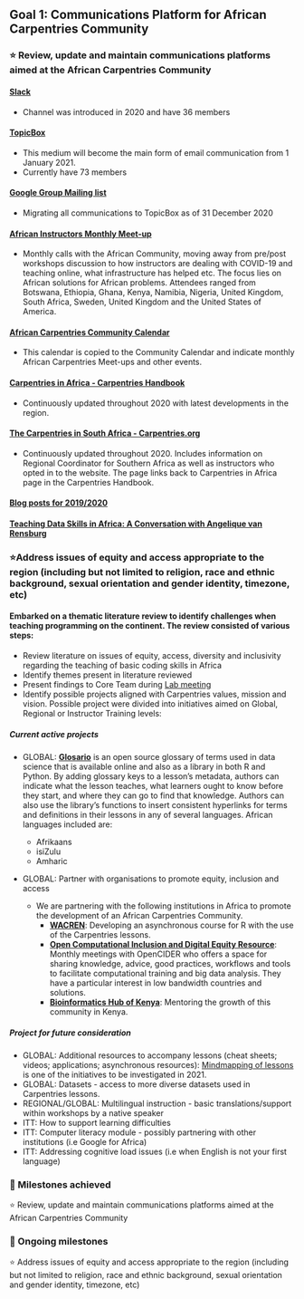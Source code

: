 ## Goal 1: Communications Platform for African Carpentries Community
### :star: Review, update and maintain communications platforms aimed at the African Carpentries Community
#### [Slack](https://swcarpentry.slack.com/archives/CR7AT9F08)
- Channel was introduced in 2020 and have 36 members
#### [TopicBox](https://carpentries.topicbox.com/groups/local-africa)
- This medium will become the main form of email communication from 1 January 2021.
- Currently have 73 members
#### [Google Group Mailing list](https://groups.google.com/g/african-carpentry-instructors)
- Migrating all communications to TopicBox as of 31 December 2020
#### [African Instructors Monthly Meet-up](https://pad.carpentries.org/ZA-community-call)
- Monthly calls with the African Community, moving away from pre/post workshops discussion to how instructors are dealing with COVID-19 and teaching online, what infrastructure has helped etc. The focus lies on African  solutions for African problems. Attendees ranged from Botswana, Ethiopia, Ghana, Kenya, Namibia, Nigeria, United Kingdom, South Africa, Sweden, United Kingdom and the United States of America. 
#### [African Carpentries Community Calendar](https://calendar.google.com/calendar/u/0/embed?src=carpentries.org_n76b9g2l00lqt6bskmrk0umfas@group.calendar.google.com&ctz=Africa/Johannesburg)
- This calendar is copied to the Community Calendar and indicate monthly African Carpentries Meet-ups and other events. 
#### [Carpentries in Africa - Carpentries Handbook](https://docs.carpentries.org/topic_folders/regional_communities/african_task_force.html)
- Continuously updated throughout 2020 with latest developments in the region. 
#### [The Carpentries in South Africa - Carpentries.org](https://carpentries.org/regions_za/)
- Continuously updated throughout 2020. Includes information on Regional Coordinator for Southern Africa as well as instructors who opted in to the website. The page links back   to Carpentries in Africa page in the Carpentries Handbook.  
#### [Blog posts for 2019/2020](https://carpentries.org/posts-by-tags/#blog-tag-africa)
#### [Teaching Data Skills in Africa: A Conversation with Angelique van Rensburg](https://selormtamakloe.medium.com/teaching-data-skills-in-africa-a-conversation-with-angelique-van-rensburg-c0b548904e7b)

### :star:Address issues of equity and access appropriate to the region (including but not limited to religion, race and ethnic background, sexual orientation and gender identity, timezone, etc)
#### Embarked on a thematic literature review to identify challenges when teaching programming on the continent. The review consisted of various steps:
- Review literature on issues of equity, access, diversity and inclusivity regarding the teaching of basic coding skills in Africa 
- Identify themes present in literature reviewed
- Present findings to Core Team during [Lab meeting](https://docs.google.com/presentation/d/18HGHx6jp0Db7Nnlmh81xiEIXVrIK_SF2uq1Ya4-43YE/edit#slide=id.g8821cc9f2c_0_152)
- Identify possible projects aligned with Carpentries values, mission and vision. Possible project were divided into initiatives aimed on Global, Regional or Instructor Training   levels: 
##### Current active projects
  - GLOBAL: **[Glosario](https://carpentries.github.io/glosario/)** is an open source glossary of terms used in data science that is available online and also as a library in both R and Python. By adding glossary keys to a lesson’s metadata, authors can indicate what the lesson teaches, what learners ought to know before they start, and where they can go to find that knowledge. Authors can also use the library’s functions to insert consistent hyperlinks for terms and definitions in their lessons in any of several languages. African languages included are: 
     - Afrikaans
     - isiZulu
     - Amharic

  - GLOBAL: Partner with organisations to promote equity, inclusion and access
      - We are partnering with the following institutions in Africa to promote the development of an African Carpentries Community. 
        * **[WACREN](https://wacren.net/en/news/women-wacren-physical-computing-python)**: Developing an asynchronous course for R with the use of the Carpentries lessons. 
        * **[Open Computational Inclusion and Digital Equity Resource](https://selgebali.gitbook.io/opencider/)**: Monthly meetings with OpenCIDER who offers a space for sharing knowledge, advice, good practices, workflows and tools to facilitate computational training and big data analysis. They have a particular interest in low bandwidth countries and solutions.  
        * **[Bioinformatics Hub of Kenya](https://bioinformaticshubofkenya.wordpress.com/)**: Mentoring the growth of this community in Kenya. 
    
##### Project for future consideration

- GLOBAL: Additional resources to accompany lessons (cheat sheets; videos; applications; asynchronous resources): [Mindmapping of lessons](https://docs.google.com/document/d/1NZbI2_ftYdGFTOZWjgrzb7ssN33Wu96j6bblKKirJZw/edit) is one of the initiatives to be investigated in 2021. 
- GLOBAL: Datasets - access to more diverse datasets used in Carpentries lessons.
- REGIONAL/GLOBAL: Multilingual instruction - basic translations/support within workshops by a native speaker
- ITT: How to support learning difficulties
- ITT: Computer literacy module - possibly partnering with other institutions (i.e Google for Africa)
- ITT: Addressing cognitive load issues (i.e when English is not your first language)


### :large_blue_diamond: Milestones achieved
:star: Review, update and maintain communications platforms aimed at the African Carpentries Community

### :large_blue_diamond: Ongoing milestones
:star: Address issues of equity and access appropriate to the region (including but not limited to religion, race and ethnic background, sexual orientation and gender identity, timezone, etc)




